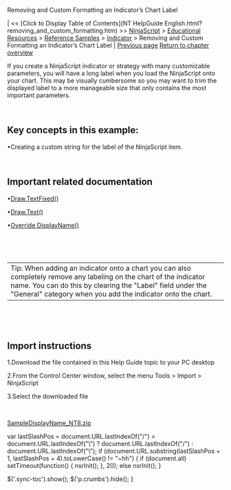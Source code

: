 ﻿










 


Removing and Custom Formatting an Indicator’s Chart Label







| &lt;&lt; [Click to Display Table of Contents](NT HelpGuide English.html?removing_and_custom_formatting.htm) &gt;&gt;
 [NinjaScript](ninjascript.htm) &gt; [Educational Resources](educational_resources.htm) &gt; [Reference Samples](reference_samples.htm) &gt; [Indicator](indicator2.htm) &gt;
Removing and Custom Formatting an Indicator’s Chart Label | [Previous page](multi-colored_plots.htm)
[Return to chapter overview](indicator2.htm)










If you create a NinjaScript indicator or strategy with many customizable parameters, you will have a long label when you load the NinjaScript onto your chart. This may be visually cumbersome so you may want to trim the displayed label to a more manageable size that only contains the most important parameters.


 


Key concepts in this example:
-----------------------------


•Creating a custom string for the label of the NinjaScript item.

 


Important related documentation
-------------------------------


•[Draw.TextFixed()](draw_textfixed.htm)

•[Draw.Text()](draw_text.htm)

•[Override DisplayName()](indicator_displayname.htm)

 


 




|  |
| --- |
| Tip: When adding an indicator onto a chart you can also completely remove any labeling on the chart of the indicator name. You can do this by clearing the "Label" field under the "General" category when you add the indicator onto the chart. |



 


 


Import instructions
-------------------


1.Download the file contained in this Help Guide topic to your PC desktop

2.From the Control Center window, select the menu Tools &gt; Import &gt; NinjaScript

3.Select the downloaded file

 


[SampleDisplayName\_NT8.zip](https://ninjatrader.com/support/helpGuides/nt8/samples/SampleDisplayName_NT8.zip)





 
 var lastSlashPos = document.URL.lastIndexOf("/") &gt; document.URL.lastIndexOf("\\") ? document.URL.lastIndexOf("/") : document.URL.lastIndexOf("\\");
 if (document.URL.substring(lastSlashPos + 1, lastSlashPos + 4).toLowerCase() != "~hh") {
 if (document.all) setTimeout(function() {
 nsrInit();
 }, 20);
 else nsrInit();
 }
 
 
 $('.sync-toc').show();
 $('p.crumbs').hide();
 }
 
 
 



